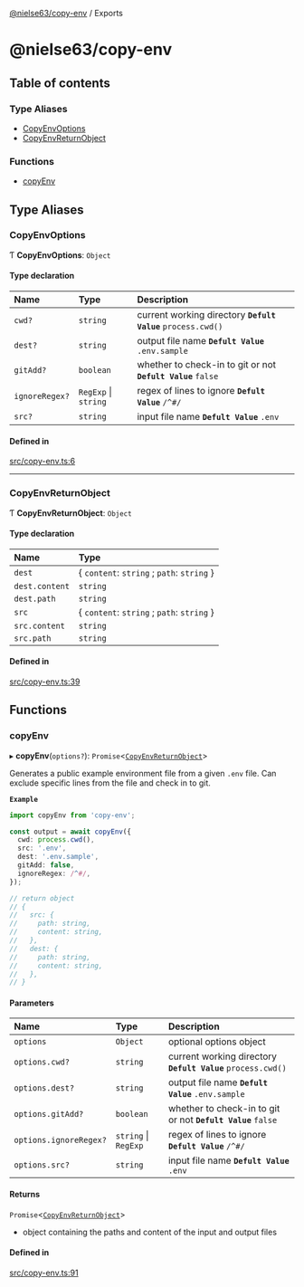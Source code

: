 [@nielse63/copy-env](README.md) / Exports

# @nielse63/copy-env

## Table of contents

### Type Aliases

- [CopyEnvOptions](modules.md#copyenvoptions)
- [CopyEnvReturnObject](modules.md#copyenvreturnobject)

### Functions

- [copyEnv](modules.md#copyenv)

## Type Aliases

### CopyEnvOptions

Ƭ **CopyEnvOptions**: `Object`

#### Type declaration

| Name | Type | Description |
| :-- | :-- | :-- |
| `cwd?` | `string` | current working directory **`Defult Value`** `process.cwd()` |
| `dest?` | `string` | output file name **`Defult Value`** `.env.sample` |
| `gitAdd?` | `boolean` | whether to check-in to git or not **`Defult Value`** `false` |
| `ignoreRegex?` | `RegExp` \| `string` | regex of lines to ignore **`Defult Value`** `/^#/` |
| `src?` | `string` | input file name **`Defult Value`** `.env` |

#### Defined in

[src/copy-env.ts:6](https://github.com/nielse63/copy-env/blob/7ec94d5/src/copy-env.ts#L6)

---

### CopyEnvReturnObject

Ƭ **CopyEnvReturnObject**: `Object`

#### Type declaration

| Name           | Type                                       |
| :------------- | :----------------------------------------- |
| `dest`         | { `content`: `string` ; `path`: `string` } |
| `dest.content` | `string`                                   |
| `dest.path`    | `string`                                   |
| `src`          | { `content`: `string` ; `path`: `string` } |
| `src.content`  | `string`                                   |
| `src.path`     | `string`                                   |

#### Defined in

[src/copy-env.ts:39](https://github.com/nielse63/copy-env/blob/7ec94d5/src/copy-env.ts#L39)

## Functions

### copyEnv

▸ **copyEnv**(`options?`): `Promise`<[`CopyEnvReturnObject`](modules.md#copyenvreturnobject)\>

Generates a public example environment file from a given `.env` file. Can exclude specific lines from the file and check in to git.

**`Example`**

```ts
import copyEnv from 'copy-env';

const output = await copyEnv({
  cwd: process.cwd(),
  src: '.env',
  dest: '.env.sample',
  gitAdd: false,
  ignoreRegex: /^#/,
});

// return object
// {
//   src: {
//     path: string,
//     content: string,
//   },
//   dest: {
//     path: string,
//     content: string,
//   },
// }
```

#### Parameters

| Name | Type | Description |
| :-- | :-- | :-- |
| `options` | `Object` | optional options object |
| `options.cwd?` | `string` | current working directory **`Defult Value`** `process.cwd()` |
| `options.dest?` | `string` | output file name **`Defult Value`** `.env.sample` |
| `options.gitAdd?` | `boolean` | whether to check-in to git or not **`Defult Value`** `false` |
| `options.ignoreRegex?` | `string` \| `RegExp` | regex of lines to ignore **`Defult Value`** `/^#/` |
| `options.src?` | `string` | input file name **`Defult Value`** `.env` |

#### Returns

`Promise`<[`CopyEnvReturnObject`](modules.md#copyenvreturnobject)\>

- object containing the paths and content of the input and output files

#### Defined in

[src/copy-env.ts:91](https://github.com/nielse63/copy-env/blob/7ec94d5/src/copy-env.ts#L91)
